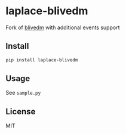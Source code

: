 # laplace-blivedm

Fork of [blivedm](https://github.com/xfgryujk/blivedm) with additional events support

## Install

```bash
pip install laplace-blivedm
```

## Usage

See `sample.py`

## License

MIT
